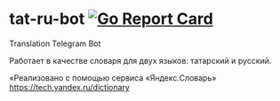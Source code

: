 # tat-ru-bot [![Go Report Card](https://goreportcard.com/badge/github.com/aukhatov/tat-ru-bot)](https://goreportcard.com/report/github.com/aukhatov/tat-ru-bot)
Translation Telegram Bot

Работает в качестве словаря для двух языков: татарский и русский.

«Реализовано с помощью сервиса «Яндекс.Словарь» https://tech.yandex.ru/dictionary
